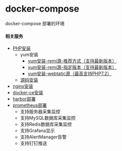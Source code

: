 # docker-compose
docker-compose 部署的环境

#### 相关服务
* [PHP安装](PHP)
    * yum安装
        * [yum安装-remi源-推荐方式（支持最新版本）](PHP/yum安装/yum安装-remi源.md)
        * [yum安装-remi源-指定版本（支持最新版本）](PHP/yum安装/yum安装-remi源-指定版本.md)
        * [yum安装-webtatic源（最高支持PHP7.2）](PHP/yum安装/yum安装-webtatic源.md)
    * [源码安装](PHP/源码安装.md)
* [nginx安装](nginx/yum安装.md)
* [docker-ce安装](docker-ce)
* [harbor部署](harbor)
* [prometheus部署](prometheus)
    * 支持服务器采集监控
    * 支持MySQL数据库采集监控
    * 支持Redis数据库采集监控
    * 支持Grafana显示
    * 支持AlertManager告警
    * 支持钉钉推送
